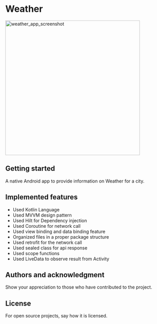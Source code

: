 # Weather

<img width="419" alt="weather_app_screenshot" src="https://github.com/mizan29/Weather/assets/9810688/5ce1ba47-f6c0-49c1-89be-b3f8c7503072">


## Getting started
A native Android app to provide information on Weather for a city.

## Implemented features
-  Used Kotlin Language 
-  Used MVVM design pattern
-  Used Hilt for Dependency injection
-  Used Coroutine for network call
-  Used view binding and data binding feature
-  Organized files in a proper package structure
-  Used retrofit for the network call
-  Used sealed class for api response
-  Used scope functions
-  Used LiveData to observe result from Activity



## Authors and acknowledgment
Show your appreciation to those who have contributed to the project.

## License
For open source projects, say how it is licensed.
